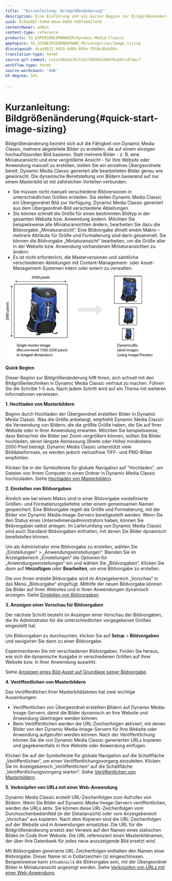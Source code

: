```yaml
---
title: '"Kurzanleitung: Bildgrößenänderung"'
description: Eine Einführung und ein kurzer Beginn zur Bildgrößenänderung helfen Ihnen, sich schnell mit den Bildgrößentechniken vertraut zu machen.
uuid: 6c4ad4b7-549d-4daa-b6b9-5997a8427af8
contentOwner: admin
content-type: reference
products: SG_EXPERIENCEMANAGER/Dynamic-Media-Classic
geptopics: SG_SCENESEVENONDEMAND_PK/categories/image_sizing
discoiquuid: dcaa9b21-b925-4dbb-865e-7918cdbda50c
translation-type: tm+mt
source-git-commit: ca12c96d3a76cfa52fd930d190476cb6fc4f4ac7
workflow-type: tm+mt
source-wordcount: '846'
ht-degree: 54%

---
```



# Kurzanleitung: Bildgrößenänderung{#quick-start-image-sizing}

Bildgrößenänderung bezieht sich auf die Fähigkeit von Dynamic Media Classic, mehrere abgeleitete Bilder zu erstellen, die auf einem einzigen hochauflösenden Bild basieren. Statt mehrere Bilder - z. B. eine Miniaturansicht und eine vergrößerte Ansicht - für Ihre Website oder Anwendung manuell zu erstellen, stellen Sie ein einzelnes Übergeordnete bereit. Dynamic Media Classic generiert alle bearbeiteten Bilder genau wie gewünscht. Die dynamische Bereitstellung von Bildern basierend auf nur einem Masterbild ist mit zahlreichen Vorteilen verbunden:

* Sie müssen nicht manuell verschiedene Bildversionen in unterschiedlichen Größen erstellen. Sie stellen Dynamic Media Classic ein Übergeordnet Bild zur Verfügung, Dynamic Media Classic generiert aus dem Übergeordnet-Bild verschiedene Ableitungen.
* Sie können schnell die Größe für einen bestimmten Bildtyp in der gesamten Website bzw. Anwendung ändern. Möchten Sie beispielsweise alle Miniaturansichten ändern, bearbeiten Sie dazu die Bildvorgabe „Miniaturansicht“. Eine Bildvorgabe ähnelt einem Makro – mehrere Attribute für Größe und Formatierung sind darin gesammelt. Sie können die Bildvorgabe „Miniaturansicht“ bearbeiten, um die Größe aller in der Website bzw. Anwendung vorhandenen Miniaturansichten zu ändern.
* Es ist nicht erforderlich, die Masterversionen und sämtliche verschiedenen Ableitungen mit Content-Management- oder Asset-Management-Systemen intern oder extern zu verwalten.

![Sie können mehrere abgeleitete Bilder in unterschiedlicher Größe aus derselben hochauflösenden Übergeordnet-Datei erstellen.](/help/assets/is_derivative_sizes_popup.png)

**Quick Beginn**

Dieser Beginn zur Bildgrößenänderung hilft Ihnen, sich schnell mit den Bildgrößentechniken in Dynamic Media Classic vertraut zu machen. Führen Sie die Schritte 1-5 aus. Nach jedem Schritt wird auf ein Thema mit weiteren Informationen verwiesen.

**1. Hochladen von Masterbildern**

Beginn durch Hochladen der Übergeordnet erstellten Bilder in Dynamic Media Classic. Was die Größe anbelangt, empfiehlt Dynamic Media Classic die Verwendung von Bildern, die die größte Größe haben, die Sie auf Ihrer Website oder in Ihrer Anwendung erwarten. Möchten Sie beispielsweise, dass Betrachter die Bilder per Zoom vergrößern können, sollten Sie Bilder hochladen, deren längste Abmessung (Breite oder Höhe) mindestens 2000 Pixel beträgt. Dynamic Media Classic unterstützt viele Bilddateiformate, es werden jedoch verlustfreie TIFF- und PNG-Bilder empfohlen.

Klicken Sie in der Symbolleiste für globale Navigation auf &quot;Hochladen&quot;, um Dateien von Ihrem Computer in einen Ordner in Dynamic Media Classic hochzuladen. Siehe [Hochladen von Masterbildern](uploading-master-images.md#uploading_master_images).

**2. Einstellen von Bildvorgaben**

Ähnlich wie bei einem Makro sind in einer Bildvorgabe vordefinierte Größen- und Formatierungsbefehle unter einem gemeinsamen Namen gespeichert. Eine Bildvorgabe regelt die Größe und Formatierung, mit der Bilder von Dynamic Media-Image-Servern bereitgestellt werden. Wenn Sie den Status eines Unternehmensadministrators haben, können Sie Bildvorgaben selbst anlegen. Im Lieferumfang von Dynamic Media Classic sind auch Standard-Bildvorgaben enthalten, mit denen Sie Bilder dynamisch bereitstellen können.

Um als Administrator eine Bildvorgabe zu erstellen, wählen Sie „Einstellungen“ > „Anwendungseinstellungen“. Blenden Sie im Anzeigebereich „Einstellungen“ die Optionen für „Anwendungseinstellungen“ ein und wählen Sie „Bildvorgaben“. Klicken Sie dann auf **Hinzufügen** oder **Bearbeiten**, um eine Bildvorgabe zu erstellen.

Die von Ihnen erstelle Bildvorgabe wird im Anzeigebereich „Vorschau“ in das Menü „Bildvorgabe“ eingefügt. Mithilfe der neuen Bildvorgabe können Sie Bilder auf Ihren Websites und in Ihren Anwendungen dynamisch anzeigen. Siehe [Einstellen von Bildvorgaben](setting-image-presets.md#setting_up_image_presets).

**3. Anzeigen einer Vorschau für Bildvorgaben**

Der nächste Schritt besteht im Anzeigen einer Vorschau der Bildvorgaben, die Ihr Administrator für die unterschiedlichen vorgegebenen Größen eingestellt hat. 

Um Bildvorgaben zu durchsuchen, klicken Sie auf **Setup** > **Bildvorgaben** und navigieren Sie dann zu einer Bildvorgabe.

Experimentieren Sie mit verschiedenen Bildvorgaben. Finden Sie heraus, wie sich die dynamische Ausgabe in verschiedenen Größen auf Ihrer Website bzw. in Ihrer Anwendung auswirkt. 

Siehe [Anzeigen eines Bild-Asset auf Grundlage seiner Bildvorgabe](previewing-asset.md#previewing_an_image_asset_based_on_its_image_preset).

**4. Veröffentlichen von Masterbildern**

Das Veröffentlichen Ihrer Masterbilddateien hat zwei wichtige Auswirkungen:

* Veröffentlichen von Übergeordnet erstellten Bildern auf Dynamic Media-Image-Servern, damit die Bilder dynamisch an Ihre Website und Anwendung übertragen werden können.
* Beim Veröffentlichen werden die URL-Zeichenfolgen aktiviert, mit denen Bilder von den Dynamic Media-Image-Servern für Ihre Website oder Anwendung aufgerufen werden können. Nach der Veröffentlichung können Sie die von Dynamic Media Classic generierten URLs kopieren und gegebenenfalls in Ihre Website oder Anwendung einfügen.

Klicken Sie auf der Symbolleiste für globale Navigation auf die Schaltfläche „Veröffentlichen“, um einen Veröffentlichungsvorgang einzuleiten. Klicken Sie im Anzeigebereich „Veröffentlichen“ auf die Schaltfläche „Veröffentlichungsvorgang starten“. Siehe [Veröffentlichen von Masterbildern](publishing-master-images.md#publishing_master_images).

**5. Verknüpfen von URLs mit einer Web-Anwendung**

Dynamic Media Classic erstellt URL-Zeichenfolgen zum Aufrufen von Bildern. Wenn Sie Bilder auf Dynamic Media-Image-Servern veröffentlichen, werden die URLs aktiv. Sie können diese URL-Zeichenfolgen vom Durchsuchenbedienfeld (in der Detailansicht) oder vom Anzeigebereich „Vorschau“ aus kopieren. Nach dem Kopieren sind die URL-Zeichenfolgen auf der Website und in Anwendungen einsetzbar. Die URL für die Bildgrößenänderung ersetzt den Verweis auf den Namen eines statischen Bildes im Code Ihrer Website. Die URL referenziert einen Masterbildnamen, der über Ihre Datenbank für jedes neue anzuzeigende Bild ersetzt wird.

Mit Bildvorgaben generierte URL-Zeichenfolgen enthalten den Namen einer Bildvorgabe. Dieser Name ist in Dollarzeichen (`$`) eingeschlossen. Beispielsweise kann `$thumbnail$` die Bildvorgabe sein, mit der Übergeordnet Bilder in Miniaturansicht angezeigt werden. Siehe [Verknüpfen von URLs mit einer Web-Anwendung](linking-urls-web-application.md#linking_urls_to_your_web_application).

